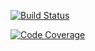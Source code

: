 [![Build Status](https://scrutinizer-ci.com/g/Deployee/docblock/badges/build.png?b=master)](https://scrutinizer-ci.com/g/Deployee/docblock/build-status/master)

[![Code Coverage](https://scrutinizer-ci.com/g/Deployee/docblock/badges/coverage.png?b=master)](https://scrutinizer-ci.com/g/Deployee/docblock/?branch=master)